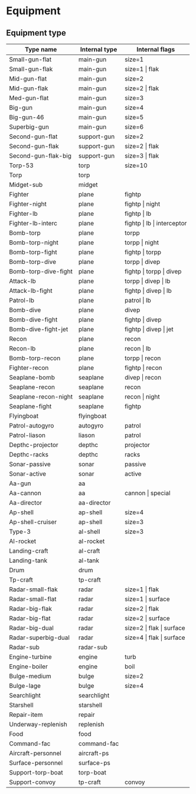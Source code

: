 # Equipment
## Equipment type

| Type name            | Internal type | Internal flags              |
| -------------------- | ------------- | --------------------------- |
| Small-gun-flat       | main-gun      | size=1                      |
| Small-gun-flak       | main-gun      | size=1 \| flak              |
| Mid-gun-flat         | main-gun      | size=2                      |
| Mid-gun-flak         | main-gun      | size=2 \| flak              |
| Med-gun-flat         | main-gun      | size=3                      |
| Big-gun              | main-gun      | size=4                      |
| Big-gun-46           | main-gun      | size=5                      |
| Superbig-gun         | main-gun      | size=6                      |
| Second-gun-flat      | support-gun   | size=2                      |
| Second-gun-flak      | support-gun   | size=2 \| flak              |
| Second-gun-flak-big  | support-gun   | size=3 \| flak              |
| Torp-53              | torp          | size=10                     |
| Torp                 | torp          |                             |
| Midget-sub           | midget        |                             |
| Fighter              | plane         | fightp                      |
| Fighter-night        | plane         | fightp \| night             |
| Fighter-lb           | plane         | fightp \| lb                |
| Fighter-lb-interc    | plane         | fightp \| lb \| interceptor |
| Bomb-torp            | plane         | torpp                       |
| Bomb-torp-night      | plane         | torpp \| night              |
| Bomb-torp-fight      | plane         | fightp \| torpp             |
| Bomb-torp-dive       | plane         | torpp \| divep              |
| Bomb-torp-dive-fight | plane         | fightp \| torpp \| divep    |
| Attack-lb            | plane         | torpp \| divep \| lb        |
| Attack-lb-fight      | plane         | fightp \| divep \| lb       |
| Patrol-lb            | plane         | patrol \| lb                |
| Bomb-dive            | plane         | divep                       |
| Bomb-dive-fight      | plane         | fightp \| divep             |
| Bomb-dive-fight-jet  | plane         | fightp \| divep \| jet      |
| Recon                | plane         | recon                       |
| Recon-lb             | plane         | recon \| lb                 |
| Bomb-torp-recon      | plane         | torpp \| recon              |
| Fighter-recon        | plane         | fightp \| recon             |
| Seaplane-bomb        | seaplane      | divep \| recon              |
| Seaplane-recon       | seaplane      | recon                       |
| Seaplane-recon-night | seaplane      | recon \| night              |
| Seaplane-fight       | seaplane      | fightp                      |
| Flyingboat           | flyingboat    |                             |
| Patrol-autogyro      | autogyro      | patrol                      |
| Patrol-liason        | liason        | patrol                      |
| Depthc-projector     | depthc        | projector                   |
| Depthc-racks         | depthc        | racks                       |
| Sonar-passive        | sonar         | passive                     |
| Sonar-active         | sonar         | active                      |
| Aa-gun               | aa            |                             |
| Aa-cannon            | aa            | cannon \| special           |
| Aa-director          | aa-director   |                             |
| Ap-shell             | ap-shell      | size=4                      |
| Ap-shell-cruiser     | ap-shell      | size=3                      |
| Type-3               | al-shell      | size=3                      |
| Al-rocket            | al-rocket     |                             |
| Landing-craft        | al-craft      |                             |
| Landing-tank         | al-tank       |                             |
| Drum                 | drum          |                             |
| Tp-craft             | tp-craft      |                             |
| Radar-small-flak     | radar         | size=1 \| flak              |
| Radar-small-flat     | radar         | size=1 \| surface           |
| Radar-big-flak       | radar         | size=2 \| flak              |
| Radar-big-flat       | radar         | size=2 \| surface           |
| Radar-big-dual       | radar         | size=2 \| flak \| surface   |
| Radar-superbig-dual  | radar         | size=4 \| flak \| surface   |
| Radar-sub            | radar-sub     |                             |
| Engine-turbine       | engine        | turb                        |
| Engine-boiler        | engine        | boil                        |
| Bulge-medium         | bulge         | size=2                      |
| Bulge-lage           | bulge         | size=4                      |
| Searchlight          | searchlight   |                             |
| Starshell            | starshell     |                             |
| Repair-item          | repair        |                             |
| Underway-replenish   | replenish     |                             |
| Food                 | food          |                             |
| Command-fac          | command-fac   |                             |
| Aircraft-personnel   | aircraft-ps   |                             |
| Surface-personnel    | surface-ps    |                             |
| Support-torp-boat    | torp-boat     |                             |
| Support-convoy       | tp-craft      | convoy                      |
